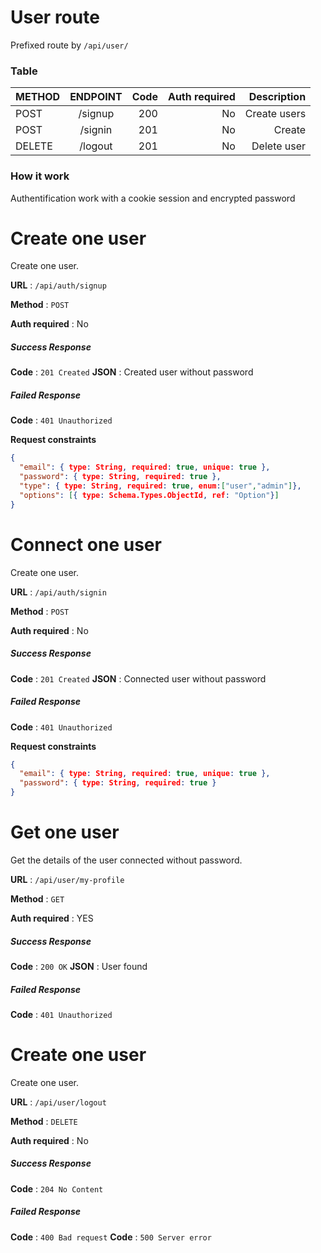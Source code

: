 # User route

Prefixed route by `/api/user/`

### Table
| METHOD    |    ENDPOINT   |  Code |  Auth required  | Description |
|-----------|:-------------:|------:|----------------:|------------:|
| POST      | /signup       |  200  | No              | Create users|
| POST      | /signin       |  201  | No              | Create      |
| DELETE    | /logout       |  201  | No              | Delete user |

### How it work

Authentification work with a cookie session and encrypted password

# Create one user

Create one user.

**URL** : `/api/auth/signup`

**Method** : `POST`

**Auth required** : No

##### Success Response

**Code** : `201 Created`
**JSON** : Created user without password

##### Failed Response

**Code** : `401 Unauthorized`

**Request constraints**

```json
{
  "email": { type: String, required: true, unique: true },
  "password": { type: String, required: true },
  "type": { type: String, required: true, enum:["user","admin"]},
  "options": [{ type: Schema.Types.ObjectId, ref: "Option"}]
}
```



# Connect one user

Create one user.

**URL** : `/api/auth/signin`

**Method** : `POST`

**Auth required** : No

##### Success Response

**Code** : `201 Created`
**JSON** : Connected user without password

##### Failed Response

**Code** : `401 Unauthorized`

**Request constraints**

```json
{
  "email": { type: String, required: true, unique: true },
  "password": { type: String, required: true }
}
```




# Get one user

Get the details of the user connected without password.

**URL** : `/api/user/my-profile`

**Method** : `GET`

**Auth required** : YES

##### Success Response

**Code** : `200 OK`
**JSON** : User found

##### Failed Response

**Code** : `401 Unauthorized`




# Create one user

Create one user.

**URL** : `/api/user/logout`

**Method** : `DELETE`

**Auth required** : No

##### Success Response

**Code** : `204 No Content`

##### Failed Response

**Code** : `400 Bad request`
**Code** : `500 Server error`
